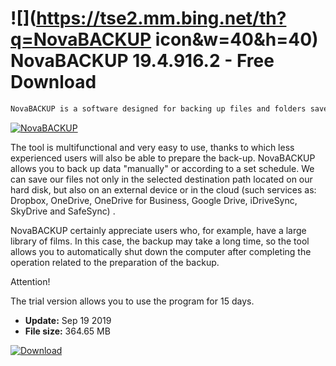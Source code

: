 # ![](https://tse2.mm.bing.net/th?q=NovaBACKUP icon&w=40&h=40) NovaBACKUP 19.4.916.2 - Free Download

```sh
NovaBACKUP is a software designed for backing up files and folders saved on a computer with a Windows operating system or an external USB memory device or portable devices.
```
[![NovaBACKUP](https:https://tse3.mm.bing.net/th?id=OIP.4roT5wn0zDuTf1f1Ru4kTwHaGq&pid=Api)](https://softexe.net/win/disks-files/data-recovery/novabackup:hebR.html)

The tool is multifunctional and very easy to use, thanks to which less experienced users will also be able to prepare the back-up. NovaBACKUP allows you to back up data "manually" or according to a set schedule. We can save our files not only in the selected destination path located on our hard disk, but also on an external device or in the cloud (such services as: Dropbox, OneDrive, OneDrive for Business, Google Drive, iDriveSync, SkyDrive and SafeSync) .
 
 NovaBACKUP certainly appreciate users who, for example, have a large library of films. In this case, the backup may take a long time, so the tool allows you to automatically shut down the computer after completing the operation related to the preparation of the backup.
 
 Attention!
 
 The trial version allows you to use the program for 15 days.


- **Update:** Sep 19 2019
- **File size:** 364.65 MB

[![Download](https://cdn.softexe.net/static/img/download.png)](https://softexe.net/win/disks-files/data-recovery/novabackup:hebR.html)

